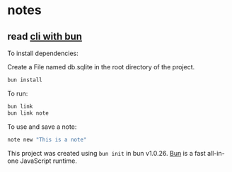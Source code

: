 # notes

## read [cli with bun](https://balamurugan16.hashnode.dev/blazingly-fast-cli-with-bun)

To install dependencies:

Create a File named db.sqlite in the root directory of the project.

```bash
bun install
```

To run:

```bash
bun link
bun link note
```

To use and save a note:

```bash
note new "This is a note"
```

This project was created using `bun init` in bun v1.0.26. [Bun](https://bun.sh) is a fast all-in-one JavaScript runtime.
